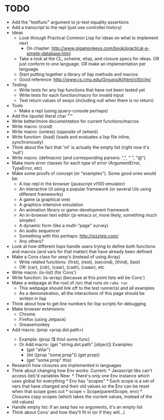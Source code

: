 # TODO

* Add the "testfunc" argument to js-test equality assertions
* Add a transcript to the repl (just use controller.history)
* Ideas
    * Look through Practical Common Lisp for ideas on what to implement next
        * On chapter: http://www.gigamonkeys.com/book/practical-a-simple-database.html
    * Take a look at the CL, scheme, elisp, and closure specs for ideas. OR just conform to one language. OR make an implementation per language.
	* Start putting together a library of lisp methods and macros
	* Good reference: http://www.cs.cmu.edu/Groups/AI/html/cltl/clm/
* Testing
    * Write tests for any lisp functions that have not been tested yet
	* Write tests for each function/macro for invalid input
	* Test return values of sexps (including null when there is no return)
* Tools
    * Make a repl (using jquery-console perhaps)
* Add the (quote) literal char "'"
* Write better/more documentation for current functions/macros
* Write macro: (cond)
* Write macro: (unless) (opposite of (when))
* Write function: (load) (loads and evaluates a lisp file inline, synchronously)
* Think about the fact that 'nil' is actually the empty list (right now it's 'null')
* Write macro: (defmacro) (and corresponding parsers: ",", "`", "@")
* Make more error classes for each type of error (ArgumentError, TypeError, etc)
* Make some proofs of concept (or "examples"). Some good ones would be:
	* A lisp repl in the browser (javascript vt100 emulator)
	* An interactive UI using a popular framework (or several UIs using different frameworks)
	* A game (a graphical one)
	* A graphics-intensive simulation
	* An animation library or game-development framework
	* An in-browser text editor (js-emacs or, more likely, something much simpler)
	* A dynamic form (like a multi-"page" survey)
	* An audio sequencer
	* Something with this perhaps: http://sizzlejs.com/
	* Any others?
* Look at how different lisps handle users trying to define both functions and macros (and vars for that matter) that have already been defined
* Make a Cons class for sexp's (instead of using Array)
	* Write related functions: (first), (rest), (second), (third), (last)
	* OR: (car), (cdr), (caar), (cadr), (caaar), etc
* Write macro: (is-list) (for Cons')
* Write function: (is-array) (because at this point lists will be Cons')
* Make a webpage at the root of /src that runs on `rake run`
	* This webpage should link off to the test runner(s) and all examples
	* As a demonstration, all the interactions of this page should be written in lisp
* Think about how to get line numbers for lisp scripts for debugging
* Make browser extensions:
	* Chrome
	* Firefox (using Jetpack)
	* Greasemonkey
* Add macro: (prop <object> <prop.dot.path>)
	* Example: (prop ($ this) some.func)
	* Or Add macro: (get "string.dot.path" [object])
	  Examples:
		- (get "aVar")
		- (let ((prop "some.prop"))
			(get prop))
		- (get "some.prop" this)
* Research how closures are implemented in languages
* Think about changing how Env works:
	Current:
		* Javascript libs can't access (let)'d variables
	New:
		* There's only one Env instance which uses global for everything
		* Env has "scopes"
			* Each scope is a set of vars that have changed and their old values so the Env can be reset when that scope goes out
		* scope = Scope(parentScope, env)
		* Closures copy scopes (which takes the current values, instead of the old values)
* Handle empty list: if an sexp has no arguments, it's an empty list
* Think about Cons' and how they'll fit in (or if they will...)
